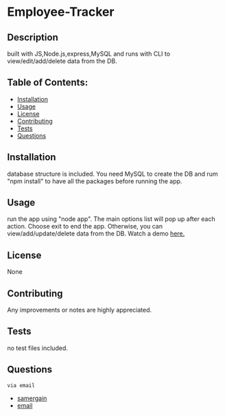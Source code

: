 # Employee-Tracker

  ## Description
   built with JS,Node.js,express,MySQL and runs with CLI to view/edit/add/delete data from the DB.
  ## Table of Contents:
  * [Installation](#Installation)
  * [Usage](#usage)
  * [License](#license)
  * [Contributing](#contributing)
  * [Tests](#tests)
  * [Questions](#questions)
  
  ## Installation
  database structure is included. You need MySQL to create the DB and rum "npm install" to have all the packages before running the app.
  ## Usage
  run the app using "node app". The main options list will pop up after each action. Choose exit to end the app. Otherwise, you can view/add/update/delete data from the DB. Watch a demo [here.](https://drive.google.com/file/d/1y7AwhPkyKDAI01lhMzAL5rN222IKgg3Y/view)
  ## License
  None
  ## Contributing
  Any improvements or notes are highly appreciated.
  ## Tests
  no test files included.
  ## Questions
    via email
   * [samergain](https://github.com/samergain)
   * [email](samersadon@gmail.com)
